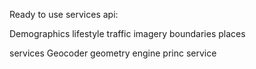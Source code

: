 Ready to use services api:

Demographics
lifestyle
traffic
imagery
boundaries
places

services
Geocoder
geometry engine
princ service
